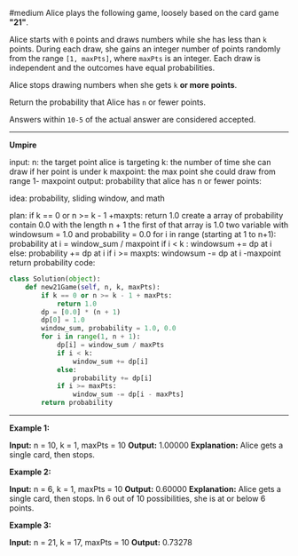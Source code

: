 #medium 
Alice plays the following game, loosely based on the card game **"21"**.

Alice starts with `0` points and draws numbers while she has less than `k` points. During each draw, she gains an integer number of points randomly from the range `[1, maxPts]`, where `maxPts` is an integer. Each draw is independent and the outcomes have equal probabilities.

Alice stops drawing numbers when she gets `k` **or more points**.

Return the probability that Alice has `n` or fewer points.

Answers within `10-5` of the actual answer are considered accepted.
****
**Umpire**

input:
	n: the target point alice is targeting
	k: the number of time she can draw if her point is under k
	maxpoint: the max point she could draw from range 1- maxpoint
output: probability that alice has n or fewer points:

idea: probability, sliding window, and math

plan:
	if k == 0 or n >= k - 1 +maxpts:
		return 1.0
	create a array of probability
		contain 0.0 with the length n + 1
		the first of that array is 1.0
	two variable with windowsum = 1.0 and probability = 0.0
	for i in range (starting at 1 to n+1):
		probability at i = window_sum / maxpoint
		if i < k :
			windowsum  += dp at  i 
		else: 
			probability += dp at i
		if i >= maxpts:
			windowsum -= dp at i -maxpoint
		return probability
code:
```python
class Solution(object):
    def new21Game(self, n, k, maxPts):
        if k == 0 or n >= k - 1 + maxPts:
            return 1.0
        dp = [0.0] * (n + 1)
        dp[0] = 1.0
        window_sum, probability = 1.0, 0.0
        for i in range(1, n + 1):
            dp[i] = window_sum / maxPts
            if i < k:
                window_sum += dp[i]
            else:
                probability += dp[i]
            if i >= maxPts:
                window_sum -= dp[i - maxPts]
        return probability
```

****
**Example 1:**

**Input:** n = 10, k = 1, maxPts = 10
**Output:** 1.00000
**Explanation:** Alice gets a single card, then stops.

**Example 2:**

**Input:** n = 6, k = 1, maxPts = 10
**Output:** 0.60000
**Explanation:** Alice gets a single card, then stops.
In 6 out of 10 possibilities, she is at or below 6 points.

**Example 3:**

**Input:** n = 21, k = 17, maxPts = 10
**Output:** 0.73278